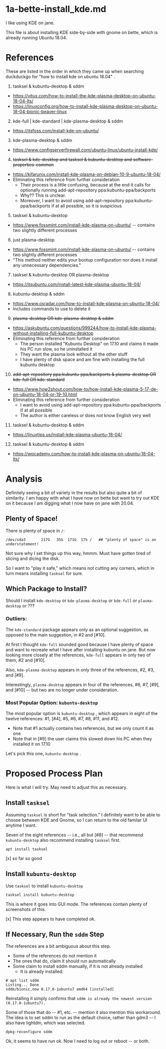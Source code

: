 
# 1a-bette-install_kde.md

I like using KDE on jane.

This file is about installing KDE side-by-side with gnome on bette, which is already running Ubuntu 18.04.

# References

These are listed in the order in which they came up when searching duckduckgo for "how to install kde on ubuntu 18.04" .

1. tasksel & kubuntu-desktop & sddm
  - https://vitux.com/how-to-install-the-kde-plasma-desktop-on-ubuntu-18-04-lts/
  - https://linuxconfig.org/how-to-install-kde-plasma-desktop-on-ubuntu-18-04-bionic-beaver-linux

2. kde-full | kde-standard | kde-plasma-desktop & sddm
  - https://itsfoss.com/install-kde-on-ubuntu/

3. kde-plasma-desktop & sddm
  - https://www.configserverfirewall.com/ubuntu-linux/ubuntu-install-kde/

4. ~~tasksel & kde-desktop and tasksel & kubuntu-desktop and software-properties-common~~
  - https://kifarunix.com/install-kde-plasma-on-debian-10-9-ubuntu-18-04/
  - Eliminating this reference from further consideration
    - Their process is a little confusing, because at the end it calls for optionally running add-apt-repository ppa:kubuntu-ppa/backports
    - Why??  This is unclear.
    - Moreover, I want to avoid using add-apt-repository ppa:kubuntu-ppa/backports if at all possible, so it is suspicious

5. tasksel & kubuntu-desktop
  - https://www.fossmint.com/install-kde-plasma-on-ubuntu/ -- contains two slightly different processes

6. just plasma-desktop
  - https://www.fossmint.com/install-kde-plasma-on-ubuntu/ -- contains two slightly different processes
  - "This method neither edits your bootup configuration nor does it install any unnecessary dependencies."

7. tasksel & kubuntu-desktop OR plasma-desktop
  - https://itsubuntu.com/install-latest-kde-plasma-ubuntu-18-04/

8. kubuntu-desktop & sddm
  - https://www.osradar.com/how-to-install-kde-plasma-on-ubuntu-18-04/
  - Includes commands to use to delete it

9. ~~plasma-desktop OR kde-plasma-desktop & sddm~~
  - https://askubuntu.com/questions/999244/how-to-install-kde-plasma-without-installing-full-kubuntu-desktop
  - Eliminating this reference from further consideration
    - The person installed "Kubuntu Desktop" on 17.10 and claims it made his PC run slow, so he uninstalled it
    - They want the plasma look without all the other stuff
    - I have plenty of disk space and am fine with installing the full kubuntu desktop

10. ~~add-apt-repository ppa:kubuntu-ppa/backports & plasma-desktop OR kde-full OR kde-standard~~
  - https://www.how2shout.com/how-to/how-install-kde-plasma-5-17-de-on-ubuntu-18-04-or-19-10.html
  - Eliminating this reference from further consideration
    - I want to avoid using add-apt-repository ppa:kubuntu-ppa/backports if at all possible
    - The author is either careless or does not know English very well

11. tasksel & kubuntu-desktop & sddm
  - https://linuxtips.us/install-kde-plasma-ubuntu-18-04/

12. tasksel & kubuntu-desktop & sddm
  - https://wpcademy.com/how-to-install-kde-plasma-on-ubuntu-18-04-lts/

# Analysis

Definitely seeing a bit of variety in the results but also quite a bit of similarity.
I am happy with what I have now on bette but want to try out KDE on it because I am digging what I now have on jane with 20.04.

## Plenty of Space!

There is plenty of space in `/`:

```
/dev/sda3       217G   35G  171G  17% /   ## "plenty of space" is an understatement!
```

Not sure why I set things up this way, hmmm.  Must have gotten tired of slicing and dicing the disk.

So I want to "play it safe," which means not cutting any corners, which in turn means installing `tasksel` for sure.

## Which Package to Install?

Should I install `kde-desktop` or `kde-plasma-desktop` or `kde-full` or `plasma-desktop` or ???

### Outliers:

The `kde-standard` package appears only as an optional suggestion, as opposed to the main suggestion, in #2 and [#10].

At first I thought `kde-full` sounded good because I have plenty of space and want to recreate
what I have after installing kubuntu on jane.
But now looking more closely at the references, `kde-full` appears in only two of them, #2 and [#10].

Also, `kde-plasma-desktop` appears in only three of the references, #2, #3, and [#9].

Interestingly, `plasma-desktop` appears in four of the references, #6, #7, [#9], and [#10] --
but two are no longer under consideration.

### Most Popular Option: `kubuntu-desktop`

The most popular option is `kubuntu-desktop` , which appears in eight of the twelve references:
#1, [#4], #5, #6, #7, #8, #11, and #12.

- Note that #1 actually contains two references, but we only count it as one
- Note that in [#9] the user claims this slowed down his PC when they installed it on 17.10

Let's pick this one, `kubuntu-desktop` .

# Proposed Process Plan

Here is what I will try.  May need to adjust this as necessary.

## Install `tasksel`

Assuming `tasksel` is short for "task selection."
I definitely want to be able to choose between KDE and Gnome, so I can return to the old familar UI anytime I want.

Seven of the eight references -- i.e., all but [#8] -- that recommend `kubuntu-desktop` also recommend installing `tasksel` first.

```
apt install tasksel
```

[x] so far so good

## Install `kubuntu-desktop`

Use `tasksel` to install `kubuntu-desktop`

```
tasksel install kubuntu-desktop
```

This is where it goes into GUI mode.  The references contain plenty of screenshots of this.

[x] This step appears to have completed ok.

## If Necessary, Run the `sddm` Step

The references are a bit ambiguous about this step.

- Some of the references do not mention it
- The ones that do, claim it should run automatically
- Some claim to install sddm manually, if it is not already installed
  - It is already installed:

```
# apt list sddm
Listing... Done
sddm/bionic,now 0.17.0-1ubuntu7 amd64 [installed]
```

Reinstalling it simply confirms that `sddm is already the newest version (0.17.0-1ubuntu7).`

Some of those that do -- #1, etc. -- mention it also mention this workaround.
The idea is to set sddm to run as the default choice, rather than gdm3 -- I also have lightdm, which was selected.

```
dpkg-reconfigure sddm
```

Ok, it seems to have run ok.  Now I need to log out or reboot -- or both.

